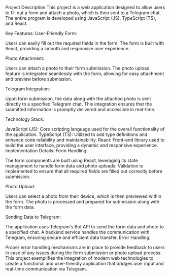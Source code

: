 Project Description
This project is a web application designed to allow users to fill out a form and attach a photo, which is then sent to a Telegram chat. The entire program is developed using JavaScript (JS), TypeScript (TS), and React.

Key Features:
User-Friendly Form:

Users can easily fill out the required fields in the form.
The form is built with React, providing a smooth and responsive user experience.

Photo Attachment:

Users can attach a photo to their form submission.
The photo upload feature is integrated seamlessly with the form, allowing for easy attachment and preview before submission.

Telegram Integration:

Upon form submission, the data along with the attached photo is sent directly to a specified Telegram chat.
This integration ensures that the submitted information is promptly delivered and accessible in real-time.

Technology Stack:

JavaScript (JS): Core scripting language used for the overall functionality of the application.
TypeScript (TS): Utilized to add type definitions and enhance code reliability and maintainability.
React: Front-end library used to build the user interface, providing a dynamic and responsive experience.
Implementation Details:
Form Handling:

The form components are built using React, leveraging its state management to handle form data and photo uploads.
Validation is implemented to ensure that all required fields are filled out correctly before submission.

Photo Upload:

Users can select a photo from their device, which is then previewed within the form.
The photo is processed and prepared for submission along with the form data.

Sending Data to Telegram:

The application uses Telegram's Bot API to send the form data and photo to a specified chat.
A backend service handles the communication with Telegram, ensuring secure and efficient data transfer.
Error Handling:

Proper error handling mechanisms are in place to provide feedback to users in case of any issues during the form submission or photo upload process.
This project exemplifies the integration of modern web technologies to create a functional and user-friendly application that bridges user input and real-time communication via Telegram.